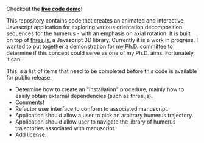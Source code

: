 Checkout the [**live code demo**](http://home.chpc.utah.edu/~u1013821/axial/main.html)!

This repository contains code that creates an animated and interactive Javascript application for exploring various orientation decomposition sequences for the humerus - with an emphasis on axial rotation. It is built on top of [three.js](https://threejs.org/), a Javascript 3D library. Currently it is a work in progress. I wanted to put together a demonstration for my Ph.D. committee to determine if this concept could serve as one of my Ph.D. aims. Fortunately, it can!

This is a list of items that need to be completed before this code is available for public release:

* Determine how to create an "installation" procedure, mainly how to easily obtain external dependencies (such as three.js).
* Comments!
* Refactor user interface to conform to associated manuscript.
* Application should allow a user to pick an arbitrary humerus trajectory.
* Application should allow user to navigate the library of humerus trajectories associated with manuscript.
* Add license.